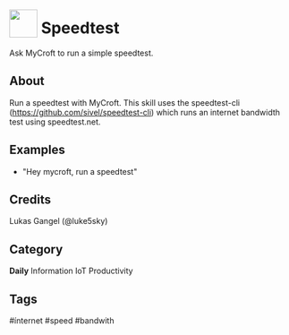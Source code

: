 # <img src='https://raw.githack.com/FortAwesome/Font-Awesome/master/svgs/solid/signal.svg' card_color='#40DBB0' width='50' height='50' style='vertical-align:bottom'/> Speedtest
Ask MyCroft to run a simple speedtest.

## About 
Run a speedtest with MyCroft.
This skill uses the speedtest-cli (https://github.com/sivel/speedtest-cli) which runs an internet bandwidth test using speedtest.net.

## Examples 
* "Hey mycroft, run a speedtest"

## Credits 
Lukas Gangel (@luke5sky)


## Category
**Daily**
Information
IoT
Productivity

## Tags
#ínternet
#speed
#bandwith
